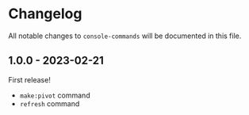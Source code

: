 # Changelog

All notable changes to `console-commands` will be documented in this file.

## 1.0.0 - 2023-02-21

First release!

- `make:pivot` command
- `refresh` command

